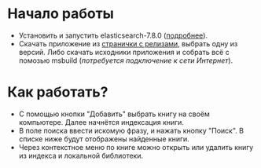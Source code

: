 # Начало работы
- Установить и запустить elasticsearch-7.8.0 ([подробнее](https://github.com/Dezodemius/Magic-Library/wiki/%D0%9D%D0%B0%D1%87%D0%B0%D0%BB%D0%BE-%D1%80%D0%B0%D0%B1%D0%BE%D1%82%D1%8B-%D1%81-Elasticsearch)).
- Скачать приложение из [странички с релизами](https://github.com/Dezodemius/Magic-Library/releases), выбрать одну из версий. Либо скачать исходники приложения и собрать всё с помозью msbuild (*потребуется подключение к сети Интернет*).

# Как работать?
- С помощью кнопки "Добавить" выбрать книгу на своём компьютере. Далее начнётся индексация книги.
- В поле поиска ввести искомую фразу, и нажать кнопку "Поиск". В списке ниже будут отображены найденные книги.
- Через контекстное меню по книге можно открыть или удалить книгу из индекса и локальной библиотеки.
